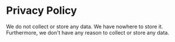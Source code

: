 # Privacy Policy

We do not collect or store any data. We have nowhere to store it.
Furthermore, we don't have any reason to collect or store any data.
